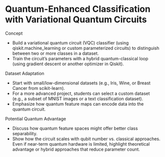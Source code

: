 # Quantum-Enhanced Classification with Variational Quantum Circuits
Concept
- Build a variational quantum circuit (VQC) classifier (using qiskit.machine_learning or custom parameterized circuits) to distinguish between two or more classes in a dataset.
- Train the circuit’s parameters with a hybrid quantum-classical loop (using gradient descent or another optimizer in Qiskit).


Dataset Adaptation

- Start with small/low-dimensional datasets (e.g., Iris, Wine, or Breast Cancer from scikit-learn).
- For a more advanced project, students can select a custom dataset (e.g., a subset of MNIST images or a text classification dataset).
- Emphasize how quantum feature maps can encode data into the quantum circuit.


Potential Quantum Advantage

- Discuss how quantum feature spaces might offer better class separability.
- Show how the circuit scales with qubit number vs. classical approaches. Even if near-term quantum hardware is limited, highlight theoretical advantage or hybrid approaches that reduce parameter count.
